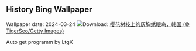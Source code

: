 ## History Bing Wallpaper
Wallpaper date: 2024-03-24
![](https://www.bing.com/th?id=OHR.WhiteEyes_ZH-CN1130380430_UHD.jpg&w=1000)Download: [樱花树枝上的灰胸绣眼鸟，韩国 (© TigerSeo/Getty Images)](https://www.bing.com/th?id=OHR.WhiteEyes_ZH-CN1130380430_UHD.jpg)

Auto get programm by LtgX
